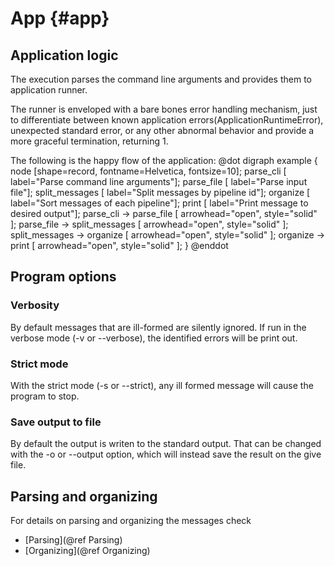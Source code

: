 # App {#app}

## Application logic

The execution parses the command line arguments and provides them to application runner.

The runner is enveloped with a bare bones error handling mechanism, just to differentiate between known application errors(ApplicationRuntimeError), unexpected standard error, or any other abnormal behavior and provide a more graceful termination, returning 1.

The following is the happy flow of the application:
@dot
digraph example {
    node [shape=record, fontname=Helvetica, fontsize=10];
    parse_cli [ label="Parse command line arguments"];
    parse_file [ label="Parse input file"];
    split_messages [ label="Split messages by pipeline id"];
    organize [ label="Sort messages of each pipeline"];
    print [ label="Print message to desired output"];
    parse_cli -> parse_file [ arrowhead="open", style="solid" ];
    parse_file -> split_messages [ arrowhead="open", style="solid" ];
    split_messages -> organize [ arrowhead="open", style="solid" ];
    organize -> print  [ arrowhead="open", style="solid" ];
}
@enddot

## Program options

### Verbosity
By default messages that are ill-formed are silently ignored. If run in the verbose mode (-v or --verbose), the identified errors will be print out.

### Strict mode
With the strict mode (-s or --strict), any ill formed message will cause the program to stop.

### Save output to file
By default the output is writen to the standard output. That can be changed with the -o or --output option, which will instead save the result on the give file. 

## Parsing and organizing
For details on parsing and organizing the messages check
- [Parsing](@ref Parsing)
- [Organizing](@ref Organizing)